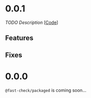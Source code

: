 # 0.0.1

_TODO Description_
[[Code](https://github.com/dubzzz/fast-check/tree/packaged%2Fv0.0.1)]

## Features



## Fixes



# 0.0.0

`@fast-check/packaged` is coming soon...
